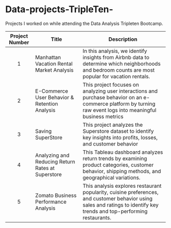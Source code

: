 # Data-projects-TripleTen-
Projects I worked on while attending the Data Analysis Tripleten Bootcamp.


| Project Number | Title | Description |
| :-------------: | ----------------------------|---------------------------|
| 1 | Manhattan Vacation Rental Market Analysis | In this analysis, we identify insights from Airbnb data to determine which neighborhoods and bedroom counts are most popular for vacation rentals. |
| 2 | E-Commerce User Behavior & Retention Analysis | This project focuses on analyzing user interactions and purchase behavior on an e-commerce platform by turning raw event logs into meaningful business metrics |
| 3 | Saving SuperStore | This project analyzes the Superstore dataset to identify key insights into profits, losses, and customer behavior |
| 4 | Analyzing and Reducing Return Rates at Superstore | This Tableau dashboard analyzes return trends by examining product categories, customer behavior, shipping methods, and geographical variations. |
| 5 | Zomato Business Performance Analysis | This analysis explores restaurant popularity, cuisine preferences, and customer behavior using sales and ratings to identify key trends and top-performing restaurants. |
